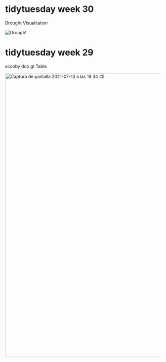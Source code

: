 # tidytuesday week 30
Drought Visualitation

![Drought](https://user-images.githubusercontent.com/56939175/126505195-8f31bccc-1639-4e65-8779-d455a2dfdc0a.png)
# tidytuesday week 29
scooby doo gt Table

<img width="916" alt="Captura de pantalla 2021-07-13 a las 19 34 25" src="https://user-images.githubusercontent.com/56939175/125499153-b40bf523-2dc0-4874-b048-6ef9610d9fd1.png">

